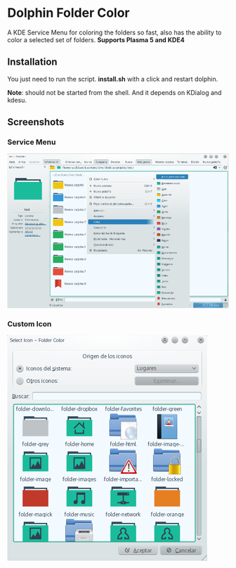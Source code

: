 Dolphin Folder Color
====================

A KDE Service Menu for coloring the folders so fast, also has the ability to color a selected set of folders.
**Supports Plasma 5 and KDE4**

## Installation
You just need to run the script. **install.sh** with a click and restart dolphin.

**Note**: should not be started from the shell. And it depends on KDialog and kdesu.

## Screenshots
### Service Menu
 ![Service Menu](screenshot1.png)
### Custom Icon
 ![Custom Icon](screenshot2.png)
